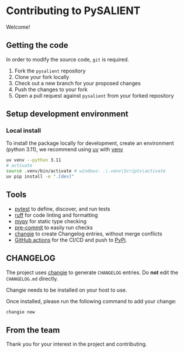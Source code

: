 # Contributing to PySALIENT

Welcome! 

## Getting the code

In order to modify the source code, `git` is required.

1. Fork the `pysalient` repository
2. Clone your fork locally
3. Check out a new branch for your proposed changes
4. Push the changes to your fork
5. Open a pull request against `pysalient` from your forked repository

## Setup development environment

### Local install

To install the package locally for development, create an environment (python 3.11), we recommend using [uv](https://astral.sh/blog/uv) with [venv](https://docs.astral.sh/uv/pip/environments/)

```bash
uv venv --python 3.11
# activate
source .venv/bin/activate # windows: .\.venv\Scripts\activate
uv pip install -e ".[dev]"
```

## Tools

[//]: #a (review and add tox)
[//]: #b (review and add make for multiple test setups)

- [pytest](https://docs.pytest.org/en/latest/) to define, discover, and run tests
- [ruff](https://docs.astral.sh/ruff/) for code linting and formatting
- [mypy](https://mypy.readthedocs.io/en/stable/) for static type checking
- [pre-commit](https://pre-commit.com/) to easily run checks
- [changie](https://changie.dev/) to create Changelog entries, without merge conflicts
- [GitHub actions](https://github.com/features/actions) for the CI/CD and push to [PyPi](https://pypi.org/).

[//]: #c (Add Issue Tracking)

## CHANGELOG

The project uses [changie](https://changie.dev/) to generate `CHANGELOG` entries. Do **not** edit the `CHANGELOG.md` directly.

Changie needs to be installed on your host to use.

Once installed, please run the following command to add your change:

```bash
changie new
```

[//]: #d (Add release process)

## From the team

Thank you for your interest in the project and contributing.

